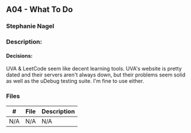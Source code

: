 ## A04 - What To Do
### Stephanie Nagel
### Description:

#### Decisions:
UVA & LeetCode seem like decent learning tools. UVA's website is pretty dated and their servers aren't always down, but their problems seem solid as well as the uDebug testing suite. I'm fine to use either. 

### Files

|   #   | File            | Description                                        |
| :---: | --------------- | -------------------------------------------------- |
|  N/A    |    N/A       |      N/A        |

